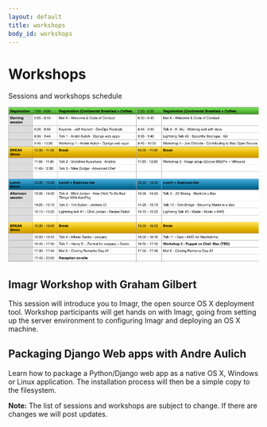 ```yaml
---
layout: default
title: workshops
body_id: workshops
---
```


# Workshops

<p class="lead">

Sessions and workshops schedule 

</p>
<img src="/assets/MacDevOpsYVR2016-Sched_v1.png">
<p>
<h2>Imagr Workshop with Graham Gilbert</h2>
</p>
This session will introduce you to Imagr, the open source OS X deployment tool. Workshop participants will get hands on with Imagr, going from setting up the server environment to configuring Imagr and deploying an OS X machine. 
<p>
<h2>Packaging Django Web apps with Andre Aulich</h2>
</p>
<p>
Learn how to package a Python/Django web app as a native OS X, Windows or Linux application. The installation process will then be a simple copy to the filesystem.
</p>

<b>Note:</b> The list of sessions and workshops are subject to change. If there are changes we will post updates.
